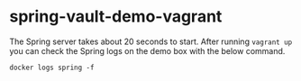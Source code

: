 # spring-vault-demo-vagrant

The Spring server takes about 20 seconds to start.
After running `vagrant up` you can check the Spring logs on the demo box with the below command.
```
docker logs spring -f
```
